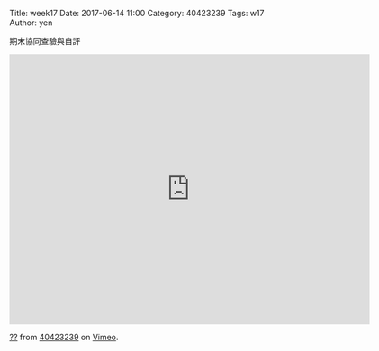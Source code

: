 Title: week17
Date: 2017-06-14 11:00
Category: 40423239
Tags: w17
Author: yen
<p>期末協同查驗與自評</p>
<!-- PELICAN_END_SUMMARY -->
<iframe src="https://player.vimeo.com/video/221517551" width="640" height="480" frameborder="0" webkitallowfullscreen mozallowfullscreen allowfullscreen></iframe>
<p><a href="https://vimeo.com/221517551">??</a> from <a href="https://vimeo.com/user65601109">40423239</a> on <a href="https://vimeo.com">Vimeo</a>.</p>




